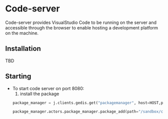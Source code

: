 # Code-server
Code-server provides VisualStudio Code to be running on the server and accessible through the browser to enable hosting a development platform on the machine.

## Installation
TBD

## Starting
- To start code server on port 8080:
    1. install the package
    ```python
    package_manager = j.clients.gedis.get("packagemanager", host=HOST,port=8901, package_name="zerobot.packagemanager")

    package_manager.actors.package_manager.package_add(path="/sandbox/code/github/threefoldtech/jumpscaleX_threebot/ThreeBotPackages/zerobot/codeserver")
    ```

